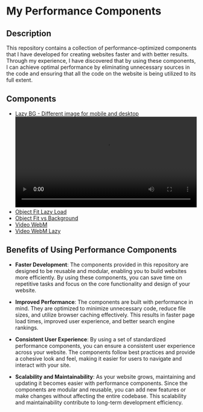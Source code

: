 # My Performance Components

## Description
This repository contains a collection of performance-optimized components that I have developed for creating websites faster and with better results. Through my experience, I have discovered that by using these components, I can achieve optimal performance by eliminating unnecessary sources in the code and ensuring that all the code on the website is being utilized to its full extent.

## Components
+ [Lazy BG - Different image for mobile and desktop](https://sergio-gn.github.io/performance-components/lazy-bg)
    <video style="width:100%" controls><source src="./lazy-bg/lazyload-bg.webm" type="video/mp4"></video>
+ [Object Fit Lazy Load](https://sergio-gn.github.io/performance-components/object-fit/object-fit-lazy-load)
+ [Object Fit vs Background](https://sergio-gn.github.io/performance-components/object-fit/object-vs-background)
+ [Video WebM](https://sergio-gn.github.io/performance-components/video-webm/video-webm-normal)
+ [Video WebM Lazy](https://sergio-gn.github.io/performance-components/video-webm/video-webm-lazy)

## Benefits of Using Performance Components

- **Faster Development**: The components provided in this repository are designed to be reusable and modular, enabling you to build websites more efficiently. By using these components, you can save time on repetitive tasks and focus on the core functionality and design of your website.

- **Improved Performance**: The components are built with performance in mind. They are optimized to minimize unnecessary code, reduce file sizes, and utilize browser caching effectively. This results in faster page load times, improved user experience, and better search engine rankings.

- **Consistent User Experience**: By using a set of standardized performance components, you can ensure a consistent user experience across your website. The components follow best practices and provide a cohesive look and feel, making it easier for users to navigate and interact with your site.

- **Scalability and Maintainability**: As your website grows, maintaining and updating it becomes easier with performance components. Since the components are modular and reusable, you can add new features or make changes without affecting the entire codebase. This scalability and maintainability contribute to long-term development efficiency.